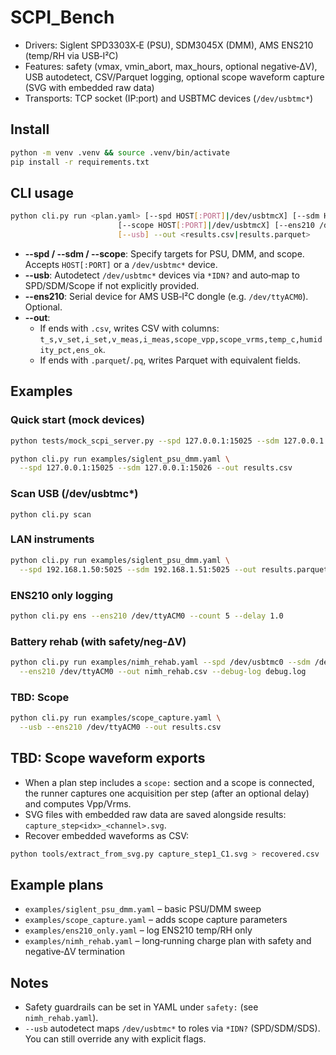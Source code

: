 # SCPI_Bench

- Drivers: Siglent SPD3303X‑E (PSU), SDM3045X (DMM), AMS ENS210 (temp/RH via USB‑I²C)
- Features: safety (vmax, vmin_abort, max_hours, optional negative‑ΔV), USB autodetect, CSV/Parquet logging, optional scope waveform capture (SVG with embedded raw data)
- Transports: TCP socket (IP:port) and USBTMC devices (`/dev/usbtmc*`)

## Install

```bash
python -m venv .venv && source .venv/bin/activate
pip install -r requirements.txt
```

## CLI usage

```bash
python cli.py run <plan.yaml> [--spd HOST[:PORT]|/dev/usbtmcX] [--sdm HOST[:PORT]|/dev/usbtmcX] \
                        [--scope HOST[:PORT]|/dev/usbtmcX] [--ens210 /dev/ttyACM*] \
                        [--usb] --out <results.csv|results.parquet>
```

- **--spd / --sdm / --scope**: Specify targets for PSU, DMM, and scope. Accepts `HOST[:PORT]` or a `/dev/usbtmc*` device.
- **--usb**: Autodetect `/dev/usbtmc*` devices via `*IDN?` and auto‑map to SPD/SDM/Scope if not explicitly provided.
- **--ens210**: Serial device for AMS USB‑I²C dongle (e.g. `/dev/ttyACM0`). Optional.
- **--out**:
  - If ends with `.csv`, writes CSV with columns: `t_s,v_set,i_set,v_meas,i_meas,scope_vpp,scope_vrms,temp_c,humidity_pct,ens_ok`.
  - If ends with `.parquet`/`.pq`, writes Parquet with equivalent fields.

## Examples

### Quick start (mock devices)
```bash
python tests/mock_scpi_server.py --spd 127.0.0.1:15025 --sdm 127.0.0.1:15026
```
```bash
python cli.py run examples/siglent_psu_dmm.yaml \
  --spd 127.0.0.1:15025 --sdm 127.0.0.1:15026 --out results.csv
```

### Scan USB (/dev/usbtmc*)
```
python cli.py scan
```
### LAN instruments
```bash
python cli.py run examples/siglent_psu_dmm.yaml \
  --spd 192.168.1.50:5025 --sdm 192.168.1.51:5025 --out results.parquet
```

### ENS210 only logging
```bash
python cli.py ens --ens210 /dev/ttyACM0 --count 5 --delay 1.0
```

### Battery rehab (with safety/neg‑ΔV)
```bash
python cli.py run examples/nimh_rehab.yaml --spd /dev/usbtmc0 --sdm /dev/usbtmc1 \
  --ens210 /dev/ttyACM0 --out nimh_rehab.csv --debug-log debug.log
```

### TBD: Scope
```bash
python cli.py run examples/scope_capture.yaml \
  --usb --ens210 /dev/ttyACM0 --out results.csv
```

## TBD: Scope waveform exports
- When a plan step includes a `scope:` section and a scope is connected, the runner captures one acquisition per step (after an optional delay) and computes Vpp/Vrms.
- SVG files with embedded raw data are saved alongside results: `capture_step<idx>_<channel>.svg`.
- Recover embedded waveforms as CSV:

```bash
python tools/extract_from_svg.py capture_step1_C1.svg > recovered.csv
```

## Example plans
- `examples/siglent_psu_dmm.yaml` – basic PSU/DMM sweep
- `examples/scope_capture.yaml` – adds scope capture parameters
- `examples/ens210_only.yaml` – log ENS210 temp/RH only
- `examples/nimh_rehab.yaml` – long‑running charge plan with safety and negative‑ΔV termination

## Notes
- Safety guardrails can be set in YAML under `safety:` (see `nimh_rehab.yaml`).
- `--usb` autodetect maps `/dev/usbtmc*` to roles via `*IDN?` (SPD/SDM/SDS). You can still override any with explicit flags.
